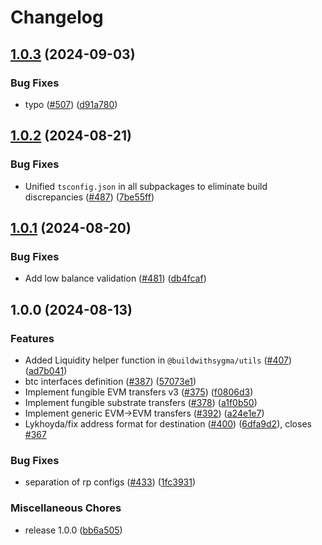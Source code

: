 # Changelog

## [1.0.3](https://github.com/sygmaprotocol/sygma-sdk/compare/core-v1.0.2...core-v1.0.3) (2024-09-03)


### Bug Fixes

* typo ([#507](https://github.com/sygmaprotocol/sygma-sdk/issues/507)) ([d91a780](https://github.com/sygmaprotocol/sygma-sdk/commit/d91a7802b2ab2eb0c30e062a7c2a04e8be1904f2))

## [1.0.2](https://github.com/sygmaprotocol/sygma-sdk/compare/core-v1.0.1...core-v1.0.2) (2024-08-21)


### Bug Fixes

* Unified `tsconfig.json` in all subpackages to eliminate build discrepancies ([#487](https://github.com/sygmaprotocol/sygma-sdk/issues/487)) ([7be55ff](https://github.com/sygmaprotocol/sygma-sdk/commit/7be55ffed0dc079887ba7bfe11917dda4ddf890b))

## [1.0.1](https://github.com/sygmaprotocol/sygma-sdk/compare/core-v1.0.0...core-v1.0.1) (2024-08-20)


### Bug Fixes

* Add low balance validation  ([#481](https://github.com/sygmaprotocol/sygma-sdk/issues/481)) ([db4fcaf](https://github.com/sygmaprotocol/sygma-sdk/commit/db4fcaf879e673674bd5c1cf97b86bab59c4a0ff))

## 1.0.0 (2024-08-13)


### Features

* Added Liquidity helper function in `@buildwithsygma/utils` ([#407](https://github.com/sygmaprotocol/sygma-sdk/issues/407)) ([ad7b041](https://github.com/sygmaprotocol/sygma-sdk/commit/ad7b041fd0ae510e3b91cf171ed9db15fccc1a2a))
* btc interfaces definition ([#387](https://github.com/sygmaprotocol/sygma-sdk/issues/387)) ([57073e1](https://github.com/sygmaprotocol/sygma-sdk/commit/57073e1f9fbb828096c360b845f1cda1f343de2d))
* Implement fungible EVM transfers v3 ([#375](https://github.com/sygmaprotocol/sygma-sdk/issues/375)) ([f0806d3](https://github.com/sygmaprotocol/sygma-sdk/commit/f0806d3eb446c4228ca4956ebfcf498c51d7c406))
* Implement fungible substrate transfers  ([#378](https://github.com/sygmaprotocol/sygma-sdk/issues/378)) ([a1f0b50](https://github.com/sygmaprotocol/sygma-sdk/commit/a1f0b50ea8d90046595d72d876f012cbeb4048f2))
* Implement generic EVM-&gt;EVM transfers ([#392](https://github.com/sygmaprotocol/sygma-sdk/issues/392)) ([a24e1e7](https://github.com/sygmaprotocol/sygma-sdk/commit/a24e1e78c2945458a5891d82c695dc84640c5bdd))
* Lykhoyda/fix address format for destination ([#400](https://github.com/sygmaprotocol/sygma-sdk/issues/400)) ([6dfa9d2](https://github.com/sygmaprotocol/sygma-sdk/commit/6dfa9d238cfd6ab9cade9fae4cd33497d07d5d96)), closes [#367](https://github.com/sygmaprotocol/sygma-sdk/issues/367)


### Bug Fixes

* separation of rp configs ([#433](https://github.com/sygmaprotocol/sygma-sdk/issues/433)) ([1fc3931](https://github.com/sygmaprotocol/sygma-sdk/commit/1fc393170d5f495854eeba0f1f7c41b3e3ae4c4e))


### Miscellaneous Chores

* release 1.0.0 ([bb6a505](https://github.com/sygmaprotocol/sygma-sdk/commit/bb6a5053d843960f445f0dacebe101745f4d908f))
